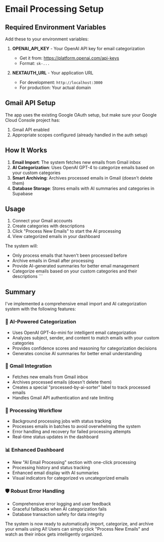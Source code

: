 # Email Processing Setup

## Required Environment Variables

Add these to your environment variables:

1. **OPENAI_API_KEY** - Your OpenAI API key for email categorization
   - Get it from: https://platform.openai.com/api-keys
   - Format: `sk-...`

2. **NEXTAUTH_URL** - Your application URL
   - For development: `http://localhost:3000`
   - For production: Your actual domain

## Gmail API Setup

The app uses the existing Google OAuth setup, but make sure your Google Cloud Console project has:

1. Gmail API enabled
2. Appropriate scopes configured (already handled in the auth setup)

## How It Works

1. **Email Import**: The system fetches new emails from Gmail inbox
2. **AI Categorization**: Uses OpenAI GPT-4 to categorize emails based on your custom categories
3. **Smart Archiving**: Archives processed emails in Gmail (doesn't delete them)
4. **Database Storage**: Stores emails with AI summaries and categories in Supabase

## Usage

1. Connect your Gmail accounts
2. Create categories with descriptions
3. Click "Process New Emails" to start the AI processing
4. View categorized emails in your dashboard

The system will:
- Only process emails that haven't been processed before
- Archive emails in Gmail after processing
- Provide AI-generated summaries for better email management
- Categorize emails based on your custom categories and their descriptions
\`\`\`

## Summary

I've implemented a comprehensive email import and AI categorization system with the following features:

### 🤖 **AI-Powered Categorization**
- Uses OpenAI GPT-4o-mini for intelligent email categorization
- Analyzes subject, sender, and content to match emails with your custom categories
- Provides confidence scores and reasoning for categorization decisions
- Generates concise AI summaries for better email understanding

### 📧 **Gmail Integration**
- Fetches new emails from Gmail inbox
- Archives processed emails (doesn't delete them)
- Creates a special "processed-by-ai-sorter" label to track processed emails
- Handles Gmail API authentication and rate limiting

### 🔄 **Processing Workflow**
- Background processing jobs with status tracking
- Processes emails in batches to avoid overwhelming the system
- Error handling and recovery for failed processing attempts
- Real-time status updates in the dashboard

### 📊 **Enhanced Dashboard**
- New "AI Email Processing" section with one-click processing
- Processing history and status tracking
- Enhanced email display with AI summaries
- Visual indicators for categorized vs uncategorized emails

### 🛡️ **Robust Error Handling**
- Comprehensive error logging and user feedback
- Graceful fallbacks when AI categorization fails
- Database transaction safety for data integrity

The system is now ready to automatically import, categorize, and archive your emails using AI! Users can simply click "Process New Emails" and watch as their inbox gets intelligently organized.

